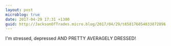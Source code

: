 ```yaml
---
layout: post
microblog: true
date: 2017-04-29 17:31 +1300
guid: http://JacksonOfTrades.micro.blog/2017/04/29/t858176854833872896.html
---
```

I'm stressed, depressed AND PRETTY AVERAGELY DRESSED!
